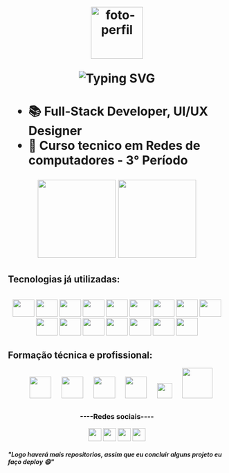 <h1 align="center">
  <br>
  <img src="https://avatars.githubusercontent.com/u/117620005?v=4" alt="foto-perfil" width="120"/>
  <br>

  ![Typing SVG](https://readme-typing-svg.demolab.com?font=Fira+Code&size=22&pause=1000&random=false&width=435&lines=Helo%2C+my+name+is+Weslley+Richard!;I+am+17+years+old;I+study+computer+network;I'm+a+web+developer)
<h1/>
  
<!-- Aperta windowns + . -->
- 📚 Full-Stack Developer, UI/UX Designer
- 📖 Curso tecnico em Redes de computadores - 3° Período

<div align="center">
  <img height="180em" src="https://github-readme-stats.vercel.app/api?username=weslleyrichardi&show_icons=true&theme=radical"/>
  <img height="180em" src="https://github-readme-stats.vercel.app/api/top-langs/?username=weslleyrichardi&layout=compact&theme=radical">
</div>

## Tecnologias já utilizadas:
<div align="center" justfy="center"><br>
  <img  height="40" width="50" src="https://cdn.jsdelivr.net/gh/devicons/devicon/icons/html5/html5-original.svg" />
  <img  height="40" width="50" src="https://cdn.jsdelivr.net/gh/devicons/devicon/icons/css3/css3-original.svg"/>
  <img  height="40" width="50" src="https://cdn.jsdelivr.net/gh/devicons/devicon/icons/javascript/javascript-original.svg"/>
  <img  height="40" width="50" src="https://cdn.jsdelivr.net/gh/devicons/devicon/icons/python/python-original.svg" />
  <img  height="40" width="50" src="https://cdn.jsdelivr.net/gh/devicons/devicon/icons/nodejs/nodejs-original.svg" />
  <img  height="40" width="50" src="https://cdn.jsdelivr.net/gh/devicons/devicon/icons/react/react-original.svg" />
  <img  height="40" width="50" src="https://cdn.jsdelivr.net/gh/devicons/devicon/icons/nextjs/nextjs-original.svg" />
  <img  height="40" width="50" src="https://cdn.jsdelivr.net/gh/devicons/devicon/icons/tailwindcss/tailwindcss-original.svg" />
  <img  height="40" width="50" src="https://cdn.jsdelivr.net/gh/devicons/devicon/icons/typescript/typescript-original.svg" />
  <img  height="40" width="50" src="https://avatars.githubusercontent.com/u/74943865?s=200&v=4" />
  <img  height="40" width="50" src="https://cdn.jsdelivr.net/gh/devicons/devicon/icons/figma/figma-original.svg" />
  <img  height="40" width="50" src="https://cdn.jsdelivr.net/gh/devicons/devicon/icons/supabase/supabase-original.svg" />
  <img  height="40" width="50" src="https://cdn.jsdelivr.net/gh/devicons/devicon/icons/mysql/mysql-original.svg" />
  <img  height="40" width="50" src="https://cdn.jsdelivr.net/gh/devicons/devicon/icons/firebase/firebase-original.svg" />
  <img  height="40" width="50" src="https://cdn.jsdelivr.net/gh/devicons/devicon/icons/dart/dart-original.svg" />
  <img  height="40" width="50" src="https://media.licdn.com/dms/image/v2/D4D0BAQHHWDGY6I72yA/company-logo_200_200/company-logo_200_200/0/1666361739445/argo_solues_tecnolgicas_logo?e=1733961600&v=beta&t=BiOqhd9zqImGtkpJj5FDot39jsFnW28ehNRumuhTPZ4" />
</div>

## Formação técnica e profissional:
<div align="center"> 
  &nbsp;&nbsp;&nbsp;&nbsp;&nbsp;<img   height="50" src="https://instagram.fjdo10-1.fna.fbcdn.net/v/t51.2885-19/443842538_1431720784150220_8619511321974947950_n.jpg?_nc_ht=instagram.fjdo10-1.fna.fbcdn.net&_nc_cat=108&_nc_ohc=f3LIPKroj3QQ7kNvgEw7GAF&edm=AEhyXUkBAAAA&ccb=7-5&oh=00_AYBuSD7va8zLyjRrFqbFkQenWjO-ehMDgVSTzWfDgdXGMw&oe=66E240C2&_nc_sid=8f1549"/>
  &nbsp;&nbsp;&nbsp;&nbsp;&nbsp;<img   height="50" src="https://cdn.worldvectorlogo.com/logos/rocketseat.svg" />
  &nbsp;&nbsp;&nbsp;&nbsp;&nbsp;<img   height="50" src="https://cdn.worldvectorlogo.com/logos/udemy-wordmark-1.svg" />
  &nbsp;&nbsp;&nbsp;&nbsp;&nbsp;<img   height="50" src="https://www.cursoemvideo.com/wp-content/uploads/2019/08/cursoemvideo-logo-branca.png" />
  &nbsp;&nbsp;&nbsp;&nbsp;&nbsp;<img   height="35" src="https://cdn.freebiesupply.com/logos/large/2x/coursera-logo-png-transparent.png" />
  &nbsp;&nbsp;&nbsp;&nbsp;&nbsp;<img   height="70" src="https://github.com/weslleyrichardi/logos/blob/main/logos/Argo-Tech-41-1.png" />
</div>

##
<div align="center">
  <h3>----Redes sociais----</h3>
  <a href="https://instagram.com/dev.weslleyrichard" target="_blank"><img height="30" src="https://img.shields.io/badge/Instagram-E4505F?style=for-the-badge&logo=instagram&logoColor=white"/></a>
  <a href="https://www.linkedin.com/in/weslley-richard/" target="_blank"><img height="30px" src="https://img.shields.io/badge/LinkedIn-0077B5?style=for-the-badge&logo=linkedin&logoColor=white"/></a>
  <a href="https://discord.gg/Hm47gvEpQQ" target="_blank"><img height="30px" src="https://img.shields.io/badge/Discord-7289DA?style=for-the-badge&logo=discord&logoColor=white"/></a>
  <a href="https://www.youtube.com/@dev.weslleyrichard" target="_blank"><img height="30px" src="https://img.shields.io/badge/YouTube-FF0000?style=for-thebadge&logo=youtube&logoColor=white"/></a>
</div>

<h5>"Logo haverá mais repositorios, assim que eu concluir alguns projeto eu faço deploy 😄"</h5>
